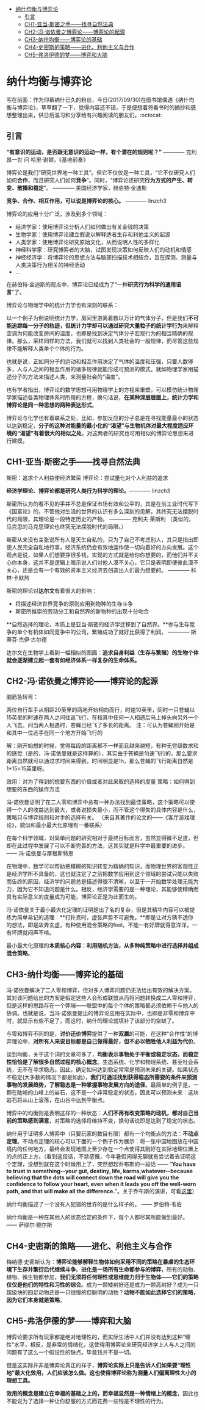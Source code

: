 <!-- TOC -->

- [纳什均衡与博弈论](#纳什均衡与博弈论)
    - [引言](#引言)
    - [CH1-亚当·斯密之手——找寻自然法典](#ch1-亚当·斯密之手找寻自然法典)
    - [CH2-冯·诺依曼之博弈论——博弈论的起源](#ch2-冯·诺依曼之博弈论博弈论的起源)
    - [CH3-纳什均衡——博弈论的基础](#ch3-纳什均衡博弈论的基础)
    - [CH4-史密斯的策略——进化、利他主义与合作](#ch4-史密斯的策略进化利他主义与合作)
    - [CH5-弗洛伊德的梦——博弈和大脑](#ch5-弗洛伊德的梦博弈和大脑)

<!-- /TOC -->
# 纳什均衡与博弈论

写在前面：作为仰慕纳什已久的粉丝，今日(2017/09/30)在图书馆偶遇《纳什均衡与博弈论》，草草翻了一下，觉得内容还不错，于是便想着将看书时的摘抄和感想整理出来，供日后温习和分享给有兴趣阅读的朋友们。:octocat:

## 引言

**“有意识的运动，是否跟无意识的运动一样，有个潜在的规则呢？”** ———— 克利昂一世 问 哈里·谢顿，《基地前奏》

博弈论是我们“研究世界地一种工具”。但它不仅仅是一种工具，“它不仅研究人们如何**合作**，而且研究人们如何**竞争**”。同时，“博弈论还研究**行为方式的产生、转变、散播和稳定**”。 ———— 美国经济学家，赫伯特·金迪斯

**竞争、合作、相互作用，可以说是博弈论的核心。** ———— linzch3

博弈论的应用十分广泛，涉及到多个领域：
- 经济学家：使用博弈论分析人们如何做出有关金钱的决策
- 生物学家：使用博弈论建立假说以解释适者生存和利他主义的起源
- 人类学家：使用博弈论研究原始文化，从而说明人性的多样化
- 神经科学家：研究博弈者的大脑，试图发现决策如何反映人们的动机和情感
- 神经经济学：将博弈论的思想方法与脑部扫描技术相结合，旨在探测、测量与人类决策行为相关的神经活动
- ...

在赫伯特·金迪斯的观点中，博弈论已经成为了“一种**研究行为科学的通用语言**”了。

博弈论与物理学中的统计力学也有深刻的联系：

以一个例子为例说明统计力学，房间里游离着数以万计的气体分子，但是我们**不可能追踪每一分子的轨迹，但统计力学却可以通过研究大量粒子的统计学行为**来解释空调为何能改变房间的温度，也即是找到决定气体分子宏观行为的相当精确的规律。那么，采样同样的方法，我们就可以找到人类社会的一般规律，而尽管这些规律不能解释人类单个个体的行为。

也就是说，正如同分子的运动和相互作用决定了气体的温度和压强，只要人数够多，人与人之间的相互作用的诸多规律就能形成可预测的模式。就如物理学家用描述分子的方法来描述人类，来测量社会的“温度”。

也有学者指出，博弈论的数学思想可用物理学上的方程来重塑，可以模仿统计物理学家描述各类物理体系时所用的方程，换句话说，**在某种深层层面上，统计力学和博弈论是同一种思想的两种表达形式**。

博弈论与化学也有着联系之处，比如，参加反应的分子总是在寻找能量最小的状态以达到稳定，**分子的这种对能量的最小化的“渴望”与生物机体对最大程度适应环境的“渴望”有着很大的相似之处**，对这两者的研究也可用相似的博弈论思想来进行建模。

## CH1-亚当·斯密之手——找寻自然法典

斯密：追求个人利益使经济繁荣
博弈论：尝试量化对个人利益的追求

**经济学理论、博弈论都是研究人类行为科学的理论。**———— linzch3

斯密所认为的看不见的手并不总是保证市场有效和公平的，其是在前工业时代写下《国富论》的，不管他对生活的世界的认识有多么深刻的见解，其终究无法摆脱时代的局限，其理论是一段特定历史的产物。 ———— 克利夫·莱斯利
（类似的，马克思的马克思理论也终究无法摆脱时代的局限。）

斯密从来没有主张说所有人是天生自私的，只为了自己不考虑别人，其只是指出即便人民完全自私地行事，经济系统仍会有效地运作使一切向着好的方向发展。这个观点是说，如果人们想要挣很多钱，实现的方式就是给你你想要的，而他们并不关心你本身，这并不是逻辑上暗示说人们对他人漠不关心，它只是表明即便彼此漠不关心，还是会有一个有效的资本主义经济去创造出人们最为想要的。 ———— 科林·卡默热

斯密的理论对**达尔文**有着很大的影响：
- 将描述经济世界竞争的原则应用到物种的生存斗争
- 斯密所推崇的劳动分工和自然界的新物种的出现十分吻合

**自然选择的理论，本质上是亚当·斯密的经济学迁移到了自然界。**参与生存竞争的单个有机体如同竞争中的公司，繁殖成功了就好比获得了利润。 ———— 斯蒂芬·杰伊·古尔德

达尔文在生物学上看到一幅相似的图画：**追求自身利益（生存与繁殖）的生物个体就会逐渐建立起一套有如经济体系一样复杂的生命体系。**

## CH2-冯·诺依曼之博弈论——博弈论的起源

脑筋急转弯：

两位自行车手从相距20英里的两地开始相向而行，时速10英里，同时一只苍蝇以15英里的时速在两人之间往返飞行，在和其中任何一人相遇后马上掉头向另外一个人飞去。问当两人相遇时，苍蝇已经飞了多长的距离。
注：可认为苍蝇刚开始是和其中一位选手在同一个地方开始飞行的

解：刚开始想的时候，觉得每段的距离都不一样而且越来越短，有种无穷级数求和的感觉（是的，冯·诺依曼就是这样算的），其实由于苍蝇是匀速飞行的，那么要求距离自然就可以通过求时间来得到，时间明显是1h，那么苍蝇的飞行距离自然是1*15=15英里呀。

效用：对为了得到的想要东西的价值或者对此采取的选择的度量
策略：如何得到想要的东西的操作方法


冯·诺依曼证明了在二人零和博弈中总有一种办法找到最佳策略，这个策略可以使得一个人的收益达到最大，或者说损失最小，而不管这个得失的具体内容是什么，策略只与博弈规则和对手的选择有关。
（来自其著作的论文的——《客厅游戏理论》，貌似和最小最大化原理有一番联系）

在每个科学领域，对简单问题的研究相对于最终目标而言，虽然显得微不足道，但却在此过程中发展了可以不断完善的方法，这其实就是科学中最重要的进步。 —— 冯·诺依曼与摩根斯特恩

在物理中，数学可以帮助把模糊的知识转变为精确的知识，而物理世界的客观性正是经济学所不具备的，这也就注定了之前把数学应用到这个领域的尝试只能以失败而告终的原因，经济学的问题总是描述得很不清晰，以至于一开始数学处理无能为力，因为它不知道问题是什么。相反，经济学需要的是一种理论，其能够使精确而具有实际意义的度量成为可能，博弈论正是为此而生的。

冯·诺依曼关于最小最大化定理的证明是出了名的复杂，但是其精华内容可以被提炼为简单易记的道理：**打扑克时，虚张声势不可避免。**即是让对方猜不透你的想法，即是故弄玄虚，有种使用混合策略的feel。不能一有好牌就得意洋洋，一有坏牌就闷声不啃。

最小最大化原理的**本质核心内容：利用随机方法，从多种纯策略中进行选择并组成混合策略**。

## CH3-纳什均衡——博弈论的基础

冯·诺依曼解决了二人零和博弈，但对多人博弈问题仍无法给出有效的解决方案。其对该问题给出的方案是假定这些人会形成联盟从而将问题转换成二人零和博弈，但是这样的思路存在一个弊端——联盟中的每个个体的策略都必须依赖于与他人的协调。也就是说，当冯·诺依曼提出的博弈论应用在实际中，也即是非零和博弈中时，就显示有些不足了，而这时，纳什的理论就填补了该部分的空缺了。

与零和博弈不同的是，**讨价还价博弈**提供了一种**双嬴**的可能，在这种“合作性”的博弈理论中，**对所有人来说目标都是自己做得最好，但不必以牺牲他人利益为代价**。

谈到均衡，关于这个词的文章可多了，**均衡表示事物处于平衡或稳定状态，而稳定性恰恰是了解很多自然过程的核心概念**。生态系统、化学和物理系统、甚至社会系统，无不在寻求稳态。因此，确定如何达到稳定常常是预测未来的关键。如果状态不稳定(大多数的情况下都是如此)，**我们可通过找到获得稳态所需要的条件来预测事物的发展趋势，了解稳态是一种掌握事物发展方向的途径**。最简单的例子是，一颗在陡峭的山峰上的岩石，这不是一个非常稳定的状态，因此可以预测未来：这块岩石将从山上滚落，在山谷中达到平衡点。

博弈中的均衡则是表明这样的一种状态：**人们不再有改变策略的动机，都对自己当前的策略感到满意**，对策略的选择将维持不变，换句话说即是达到了稳定的状态。

纳什用于证明多人博弈中（只要玩家的数目有限）都有一个均衡点的方法：**不动点定理**。不动点定理的核心可以下面的一个例子作为展示：将一张中国地图放在中国境内的任何地方，最终会发现地图上至少存在一个点使得其刚好在实际地理位置上的点的正上方。（看到这段话，不禁感慨，今年暑假闲得无聊就有尝试着去证明这个定理，没想到就在这个时候用上了，突然想起乔布斯的一段话 —— “**You have to trust in something--your gut, destiny, life, karma,whatever--because believing that the dots will connect down the road will give you the confidence to follow your heart, even when it leads you off the well-worn path, and that will make all the difference.**”。关于乔布斯的演讲，可看[这里][1]）

纳什均衡描述了一个没有人犯错的世界的是什么样子的。 —— 罗伯特·韦伯

纳什均衡是一种在其他人的状态给定的条件下，每个人都尽其所能做到最好。 —— 萨缪尔·鲍尔斯

## CH4-史密斯的策略——进化、利他主义与合作

梅纳德·史密斯认为：**博弈论能够解释生物体如何采用不同的策略在暴虐的生态环境下生存并繁衍后代继续斗争**。**进化是一场所有生命都参与的博弈**，所有的动物、植物、微生物都参加，**我们无须将任何理性或思维能力归于生物体——它们的策略仅仅是他们的特性和习性的综合**。成为一颗矮树好还是成为一颗高树好？成为一只超级快的四足动物还是一只很慢的但聪明的动物？**动物不能如此选择它们的策略，因为它们本身就是策略**。

## CH5-弗洛伊德的梦——博弈和大脑

博弈论要求所有玩家都是绝对地理性的，而实际生活中人们并没有达到这种“理性”水平，相反，是非常的情绪化，这使得用博弈论来研究经济学上人与人之间的问题有了这么一个假设性的缺点。毕竟钱并不是一切。

但是这实际并非是博弈论真正的样子，**博弈论实际上只是告诉人们如果要“理性地”最大化效用，人们应该怎么做。这也使得博弈论称为测量人们偏离理性大小的理想工具。**

**效用的概念是建立在幸福的基础之上的，而幸福显然是一种情绪上的概念**，因此也不能说为了选择一种让你舒服的方式而花费一些钱是不理性的行为。





[1]:https://www.douban.com/note/299249919/
